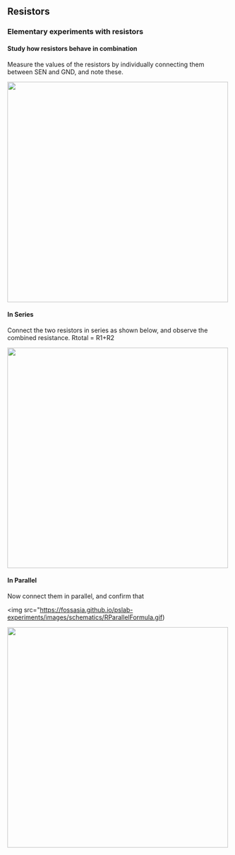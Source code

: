 Resistors
---

### Elementary experiments with resistors

#### Study how resistors behave in combination

Measure the values of the resistors by individually connecting them between SEN and GND, and note these.

<img src="https://fossasia.github.io/pslab-experiments/images/images/schematics/RMeasure.svg" width=500 height=500>

#### In Series

Connect the two resistors in series as shown below, and observe the combined resistance. Rtotal = R1+R2

<img src="https://fossasia.github.io/pslab-experiments/images/schematics/RSeriesSimple.svg" width=500 height=500>

#### In Parallel

Now connect them in parallel, and confirm that

<img src="https://fossasia.github.io/pslab-experiments/images/schematics/RParallelFormula.gif)

<img src="https://fossasia.github.io/pslab-experiments/images/schematics/RParallelSimple.svg" width=500 height=500>
	

 


